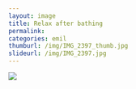 ```yaml
---
layout: image
title: Relax after bathing
permalink: 
categories: emil
thumburl: /img/IMG_2397_thumb.jpg
slideurl: /img/IMG_2397.jpg 
---
```

![](/img/IMG_2397.jpg)


